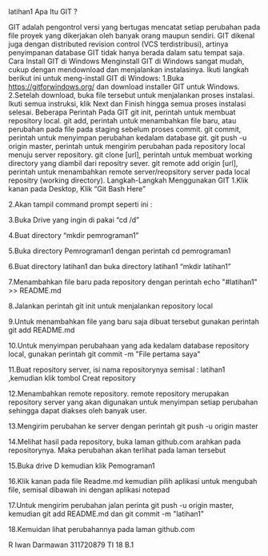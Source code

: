 latihan1
Apa Itu GIT ?

GIT adalah pengontrol versi yang bertugas mencatat setiap perubahan pada file proyek yang dikerjakan oleh banyak orang maupun sendiri. GIT dikenal juga dengan distributed revision control (VCS terdistribusi), artinya penyimpanan database GIT tidak hanya berada dalam satu tempat saja.
Cara Install GIT di Windows
Menginstall GIT di Windows sangat mudah, cukup dengan mendownload dan menjalankan instalasinya. Ikuti langkah berikut ini untuk meng-install GIT di Windows:
1.Buka https://gitforwindows.org/ dan download installer GIT untuk Windows.
2.Setelah download, buka file tersebut untuk menjalankan proses instalasi. Ikuti semua instruksi, klik Next dan Finish hingga semua proses instalasi selesai.
Beberapa Perintah Pada GIT
git init, perintah untuk membuat repository local.
git add, perintah untuk menambahkan file baru, atau perubahan pada file pada staging sebelum proses commit.
git commit, perintah untuk menyimpan perubahan kedalam database git.
git push -u origin master, perintah untuk mengirim perubahan pada repository local menuju server repository.
git clone [url], perintah untuk membuat working directory yang diambil dari repositry sever.
git remote add origin [url], perintah untuk menambahkan remote server/reopsitory server pada local repositry (working directory).
Langkah-Langkah Menggunakan GIT
1.Klik kanan pada Desktop, Klik “Git Bash Here”

2.Akan tampil command prompt seperti ini :

3.Buka Drive yang ingin di pakai “cd /d”

4.Buat directory “mkdir pemrograman1”

5.Buka directory Pemrograman1 dengan perintah cd pemrograman1

6.Buat directory latihan1 dan buka directory latihan1 “mkdir latihan1”

7.Menambahkan file baru pada repository dengan perintah echo "#latihan1" >> README.md

8.Jalankan perintah git init untuk menjalankan repository local

9.Untuk menambahkan file yang baru saja dibuat tersebut gunakan perintah git add README.md

10.Untuk menyimpan perubahaan yang ada kedalam database repository local, gunakan perintah git commit -m "File pertama saya"

11.Buat repository server, isi nama repositorynya semisal : latihan1 ,kemudian klik tombol Creat repository

12.Menambahkan remote repository. remote repository merupakan repository server yang akan digunakan untuk menyimpan setiap perubahan sehingga dapat diakses oleh banyak user.

13.Mengirim perubahan ke server dengan perintah git push -u origin master

14.Melihat hasil pada repository, buka laman github.com arahkan pada repositorynya. Maka perubahan akan terlihat pada laman tersebut

15.Buka drive D kemudian klik Pemograman1

16.Klik kanan pada file Readme.md kemudian pilih aplikasi untuk mengubah file, semisal dibawah ini dengan aplikasi notepad

17.Untuk mengirim perubahan jalan perinta git push -u origin master, kemudian git add README.md dan git commit -m "latihan1"
  
18.Kemuidan lihat perubahannya pada laman github.com


R Iwan Darmawan
311720879
TI 18 B.1  
